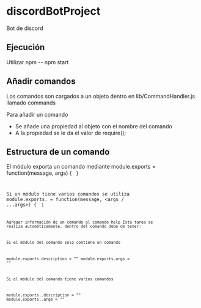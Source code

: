 # discordBotProject

Bot de discord

## Ejecución

Utilizar npm 
-- npm start

## Añadir comandos

Los comandos son cargados a un objeto dentro en lib/CommandHandler.js llamado commands

Para añadir un comando
- Se añade una propiedad al objeto con el nombre del comando
- A la propiedad se le da el valor de require(<ruta del comando>);

## Estructura de un comando

El módulo exporta un comando mediante
module.exports = function(message, args) { <code> }

Si un módulo tiene varios comandos se utiliza
module.exports.<command name> = function(message, <args / ...args>) { <code> }

Agregar información de un comando al comando help
Esta tarea se realiza automáticamente, dentro del comando debe de tener:

Si el módulo del comando solo contiene un comando

module.exports.description = "<description>"
module.exports.args = "<arguments>"

Si el módulo del comando tiene varios comandos

module.exports.<command name>.description = "<description>"
module.exports.<command name>.args = "<arguments>"

